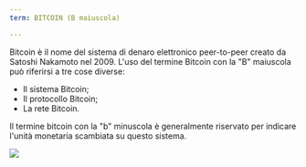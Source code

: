 ```yaml
---
term: BITCOIN (B maiuscola)

---
```

Bitcoin è il nome del sistema di denaro elettronico peer-to-peer creato da Satoshi Nakamoto nel 2009. L'uso del termine Bitcoin con la "B" maiuscola può riferirsi a tre cose diverse:


- Il sistema Bitcoin;
- Il protocollo Bitcoin;
- La rete Bitcoin.

Il termine bitcoin con la "b" minuscola è generalmente riservato per indicare l'unità monetaria scambiata su questo sistema.

![](../../dictionnaire/assets/41.webp)